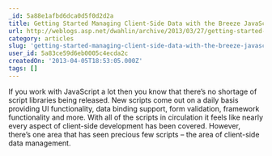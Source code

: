 ```yaml
---
_id: 5a88e1afbd6dca0d5f0d2d2a
title: Getting Started Managing Client-Side Data with the Breeze JavaScript Library
url: http://weblogs.asp.net/dwahlin/archive/2013/03/27/getting-started-managing-client-side-data-with-the-breeze-javascript-library.aspx
category: articles
slug: 'getting-started-managing-client-side-data-with-the-breeze-javascript-library-2'
user_id: 5a83ce59d6eb0005c4ecda2c
createdOn: '2013-04-05T18:53:05.000Z'
tags: []
---
```


<div>If you work with JavaScript a lot then you know that there’s no shortage of script libraries being released. New scripts come out on a daily basis providing UI functionality, data binding support, form validation, framework functionality and more. With all of the scripts in circulation it feels like nearly every aspect of client-side development has been covered. However, there’s one area that has seen precious few scripts – the area of client-side data management.</div>
